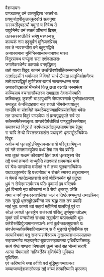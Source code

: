 वैशम्पायनः  
पाण्डवास्तु वने वासमुद्दिश्य भरतर्षभाः  
प्रययुर्जाह्नवीकूलात्कुरुक्षेत्रं सहानुगाः  
सरस्वतीदृषद्वत्यौ यमुनां च निषेव्य ते  
ययुर्वनेनैव वनं सततं पश्चिमां दिशम्  
ततस्सरस्वतीतीरे समेषु मरुधन्वसु  
काम्यकं नाम ददृशुर्वनं मुनिजनप्रियम्  
तत्र ते न्यवसन्वीरा वने बहुमृगद्विजे  
अन्वास्यमाना मुनिभिस्सान्त्व्यमानाश्च भारत  
विदुरस्त्वथ पाण्डूनां सदा दर्शनलालसः  
जगामैकरथेनैव काम्यकं वनमृद्धिमत्  
ततो यात्वा विदुरः काननं तच्छीघ्रैरश्वैर्वाहितस्स्यन्दनेन  
ददर्शाऽऽसीनं धर्मात्मानं विविक्ते सार्धं द्रौपद्या भ्रातृभिर्ब्राह्मणैश्च  
ततोऽपश्यद्विदुरं तूर्णमेकमभ्यागतं सत्यसन्धस्स राजा  
अथाब्रवीद्भ्रातरं भीमसेनं किन्नु क्षत्ता वक्ष्यति नस्समेत्य  
कच्चिन्नायं वचनात्सौबलस्य समाह्वाता देवनायोपयाति  
कच्चित्क्षुद्रः कुशली चाऽऽयुधानि जेष्यत्यस्माकं पुनरेवाक्षवत्याम्  
समाहूतः केनचिदाहवाय नाहं शक्तो भीमसेनापयातुम्  
गाण्डीवे वा संशयिते कथञ्चिद्राज्यप्राप्तिस्संशयिता भवेन्नः  
तत उत्थाय विदुरं पाण्डवेयाः तं प्रत्यगृह्णन्नृपते सर्व एव  
सतैस्समेतैस्सत्कृतः पाण्डवेयैर्यथोचितं पाण्डुपुत्रैस्समेयात्  
समाश्वस्तं विदुरं ते नरर्षभास्ततोऽपृच्छन्नागमनाय हेतुम्  
स चापि तेभ्यो विस्तरतश्शशंस यथावृत्तो धृतराष्ट्रोऽम्बिकेयः  
विदुरः  
अवोचन्मां धृतराष्ट्रोऽभिगुप्तमजातशत्रो परिगृह्याभिपूज्य  
एवं गते समतामभ्युपेत्य पथ्यं तेषां मम चैव ब्रवीहि  
मया तूक्तं यत्क्षमं कौरवाणां हितं पथ्यं धृतराष्ट्रस्य चैव  
तद्वै पथ्यं तन्मनो नाभ्युपैति ततश्चाहं क्षममन्यन्न मन्ये  
परं श्रेयः पाण्डवेया मयोक्तं न मे तच्च श्रुतवानाम्बिकेयः  
यथाऽऽतुरस्येव हि पथ्यमौषधं न रोचते स्मास्य तदुच्यमानम्  
न श्रेयसे यततेऽजातशत्रो स्त्री श्रोत्रियस्येव गृहे प्रदुष्टा  
ध्रुवं न रोचेद्भरतर्षभस्य पतिः कुमार्या इव षष्टिवर्षः  
ध्रुवं विनाशो नृप कौरवाणां न वै श्रेयो धृतराष्ट्रः परैति  
यथा च पर्णे पुष्करस्यावसिक्तं जलं न तिष्ठेत्पथ्यमुक्तं तथाऽस्मिन्  
ततः क्रुद्धो धृतराष्ट्रोऽब्रवीन्मां यत्र श्रद्धा तात तत्र प्रयाहि  
नाहं भूयः कामये त्वां सहायं महीमिमां पालयितुं पुरं वा  
सोऽहं त्यक्तो धृतराष्ट्रेण राजंस्त्वां शंसितुं तूर्णमुपागतोऽहम्  
युक्तं सर्वं यन्मयोक्तं सभायां तद्धार्यतां यत्प्रवक्ष्यामि भूयः  
क्लेशैस्तीव्रैर्युज्यमानस्सपत्नैः क्षमां कुर्वन्कालमुपासते यः  
संवर्धयन्स्तोकमिवाग्रिमात्मवान् स वै भुङ्क्ते पृथिवीमेक एव  
यस्याविभक्तं वसु राजन्सहायैस्तस्य दुःखस्यांशभाजस्सहायाः  
सहायानामेष सङ्ग्रहणेऽभ्युपायस्सहायाप्त्या पृथिवीप्राप्तिमाहुः  
सत्यं श्रेष्ठं पाण्डवा निष्प्रलापं तुल्यं चान्नं सह भोज्यं सहायैः  
आत्मा चैषामग्रतो नातिवर्तेदेवं वृत्तिर्वर्धते भूमिपाल  
युधिष्ठिरः  
एवं करिष्यामि यथा ब्रवीषि परां बुद्धिमुपगम्याप्रमत्तः  
यच्चाप्यन्यद्देशकालोपपन्नं तद्वै वाच्यं तत्करिष्यामि कृत्स्नम्  
